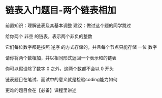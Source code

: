 # 链表入门题目-两个链表相加

前置知识：理解链表及其基本调整     建议：做过这个题的同学跳过

给你两个 非空 的链表，表示两个非负的整数

它们每位数字都是按照 逆序 的方式存储的，并且每个节点只能存储 一位 数字

请你将两个数相加，并以相同形式返回一个表示和的链表

你可以假设除了数字 0 之外，这两个数都不会以 0 开头

链表题目在笔试、面试中的意义就是检验coding能力如何

更难的题目会在【必备】课程里讲述

